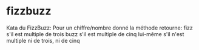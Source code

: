 fizzbuzz
========

Kata du FizzBuzz:
Pour un chiffre/nombre donné la méthode retourne:
 fizz s'il est multiple de trois
 buzz s'il est multiple de cinq
 lui-même s'il n'est multiple ni de trois, ni de cinq
